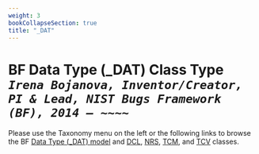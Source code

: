 ```yaml
---
weight: 3
bookCollapseSection: true
title: "_DAT"
---
```

# BF Data Type (_DAT) Class Type <br/> _`Irena Bojanova, Inventor/Creator, PI & Lead, NIST Bugs Framework (BF), 2014 – ~~~~`_

Please use the Taxonomy menu on the left or the following links to browse the BF [Data Type (_DAT) model](/BF/info/bf-classes/_dat/model/) and [DCL](/BF/info/bf-classes/_dat/dcl), [NRS](/BF/info/bf-classes/_dat/nrs), [TCM](/BF/info/bf-classes/_dat/tcm), and [TCV](/BF/info/bf-classes/_dat/tcv) classes.


